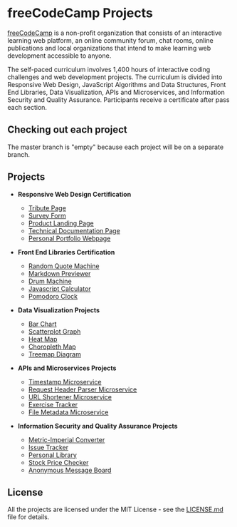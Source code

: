# freeCodeCamp Projects

[freeCodeCamp](https://www.freecodecamp.org/) is a non-profit organization that consists of an interactive learning web platform, an online community forum, chat rooms, online publications and local organizations that intend to make learning web development accessible to anyone.

The self-paced curriculum involves 1,400 hours of interactive coding challenges and web development projects. The curriculum is divided into Responsive Web Design, JavaScript Algorithms and Data Structures, Front End Libraries, Data Visualization, APIs and Microservices, and Information Security and Quality Assurance. Participants receive a certificate after pass each section.

## Checking out each project

The master branch is "empty" because each project will be on a separate branch.

## Projects

- **Responsive Web Design Certification**

  - [Tribute Page](https://github.com/anibalventura/freecodecamp-projects/tree/tribute-page/)
  - [Survey Form](https://github.com/anibalventura/freecodecamp-projects/tree/survey-form/)
  - [Product Landing Page](https://github.com/anibalventura/freecodecamp-projects/tree/product-landing-page/)
  - [Technical Documentation Page](https://github.com/anibalventura/freecodecamp-projects/tree/technical-documentation-page/)
  - [Personal Portfolio Webpage](https://github.com/anibalventura/freecodecamp-projects/tree/personal-portfolio-webpage/)

- **Front End Libraries Certification**

  - [Random Quote Machine](https://github.com/anibalventura/freecodecamp-projects/tree/random-quote-machine/)
  - [Markdown Previewer](/markdown-previewer/)
  - [Drum Machine](https://github.com/anibalventura/freecodecamp-projects/tree/drum-machine/)
  - [Javascript Calculator](https://github.com/anibalventura/freecodecamp-projects/tree/javascript-calculator/)
  - [Pomodoro Clock](https://github.com/anibalventura/freecodecamp-projects/tree/pomodoro-clock/)

- **Data Visualization Projects**

  - [Bar Chart](https://github.com/anibalventura/freecodecamp-projects/tree/bar-chart/)
  - [Scatterplot Graph](https://github.com/anibalventura/freecodecamp-projects/tree/scatterplot-graph/)
  - [Heat Map](https://github.com/anibalventura/freecodecamp-projects/tree/heat-map/)
  - [Choropleth Map](https://github.com/anibalventura/freecodecamp-projects/tree/choropleth-map/)
  - [Treemap Diagram](https://github.com/anibalventura/freecodecamp-projects/tree/treemap-diagram/)

- **APIs and Microservices Projects**

  - [Timestamp Microservice](https://github.com/anibalventura/freecodecamp-projects/tree/timestamp-microservice/)
  - [Request Header Parser Microservice](https://github.com/anibalventura/freecodecamp-projects/tree/request-header-parser-microservice/)
  - [URL Shortener Microservice](https://github.com/anibalventura/freecodecamp-projects/tree/url-shortener-microservice/)
  - [Exercise Tracker](https://github.com/anibalventura/freecodecamp-projects/tree/exercise-tracker/)
  - [File Metadata Microservice](https://github.com/anibalventura/freecodecamp-projects/tree/file-metadata-microservice/)

- **Information Security and Quality Assurance Projects**

  - [Metric-Imperial Converter](/metric-imperial-converter/)
  - [Issue Tracker](https://github.com/anibalventura/freecodecamp-projects/tree/issue-tracker/)
  - [Personal Library](https://github.com/anibalventura/freecodecamp-projects/tree/personal-library/)
  - [Stock Price Checker](https://github.com/anibalventura/freecodecamp-projects/tree/stock-price-checker/)
  - [Anonymous Message Board](https://github.com/anibalventura/freecodecamp-projects/tree/anonymous-message-board/)

## License

All the projects are licensed under the MIT License - see the [LICENSE.md](LICENSE.md) file for details.